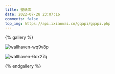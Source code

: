 ```yaml
---
title: 壁纸库
date: 2022-07-28 23:07:16
comments: false
top_img: https://api.ixiaowai.cn/gqapi/gqapi.php
---
```




{% gallery %}

![wallhaven-wq9v8p](http://js.hnlyx.top/img/wallhaven-wq9v8p.jpg)

![wallhaven-6ox27q](http://js.hnlyx.top/img/wallhaven-6ox27q.png)



{% endgallery %}